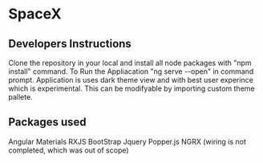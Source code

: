 # SpaceX

## Developers Instructions

Clone the repository in your local and install all node packages with "npm install" command. To Run the Appliacation "ng serve --open" in command prompt. Application is uses dark theme view and with best user experince which is experimental. This can be modifyable by importing custom theme pallete.

## Packages used

Angular Materials
RXJS
BootStrap
Jquery
Popper.js
NGRX (wiring is not completed, which was out of scope)


